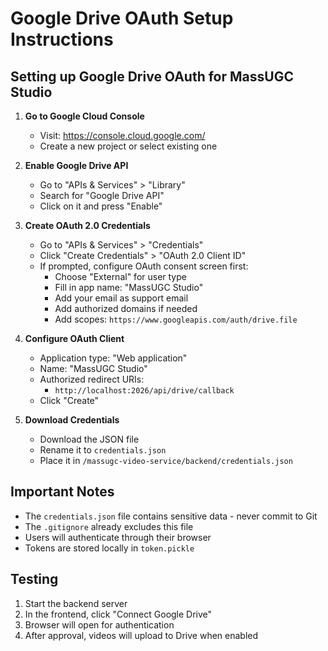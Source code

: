# Google Drive OAuth Setup Instructions

## Setting up Google Drive OAuth for MassUGC Studio

1. **Go to Google Cloud Console**
   - Visit: https://console.cloud.google.com/
   - Create a new project or select existing one

2. **Enable Google Drive API**
   - Go to "APIs & Services" > "Library"
   - Search for "Google Drive API"
   - Click on it and press "Enable"

3. **Create OAuth 2.0 Credentials**
   - Go to "APIs & Services" > "Credentials"
   - Click "Create Credentials" > "OAuth 2.0 Client ID"
   - If prompted, configure OAuth consent screen first:
     - Choose "External" for user type
     - Fill in app name: "MassUGC Studio"
     - Add your email as support email
     - Add authorized domains if needed
     - Add scopes: `https://www.googleapis.com/auth/drive.file`
   
4. **Configure OAuth Client**
   - Application type: "Web application"
   - Name: "MassUGC Studio"
   - Authorized redirect URIs: 
     - `http://localhost:2026/api/drive/callback`
   - Click "Create"

5. **Download Credentials**
   - Download the JSON file
   - Rename it to `credentials.json`
   - Place it in `/massugc-video-service/backend/credentials.json`

## Important Notes

- The `credentials.json` file contains sensitive data - never commit to Git
- The `.gitignore` already excludes this file
- Users will authenticate through their browser
- Tokens are stored locally in `token.pickle`

## Testing

1. Start the backend server
2. In the frontend, click "Connect Google Drive"
3. Browser will open for authentication
4. After approval, videos will upload to Drive when enabled